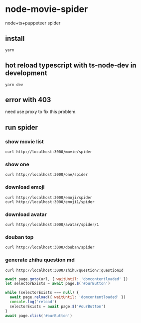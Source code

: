 # node-movie-spider

node+ts+puppeteer spider

## install

```shell
yarn
```

## hot reload typescript with ts-node-dev in development

```shell
yarn dev
```

## error with 403 

need use proxy to fix this problem.

## run spider

### show movie list

```shell
curl http://localhost:3000/movie/spider
```

### show one 

```shell
curl http://localhost:3000/one/spider
```

### download emoji

```shell
curl http://localhost:3000/emoji/spider
curl http://localhost:3000/emoji1/spider
```

### download avatar

```shell
curl http://localhost:3000/avatar/spider/1
```

### douban top
```shell
curl http://localhost:3000/douban/spider
```

### generate zhihu question md
```shell
curl http://localhost:3000/zhihu/question/:questionId
```

```js
await page.goto(url, { waitUntil: 'domcontentloaded' })
let selectorExists = await page.$('#ourButton')

while (selectorExists === null) {
  await page.reload({ waitUntil: 'domcontentloaded' })
  console.log('reload')
  selectorExists = await page.$('#ourButton')
}
await page.click('#ourButton')
```